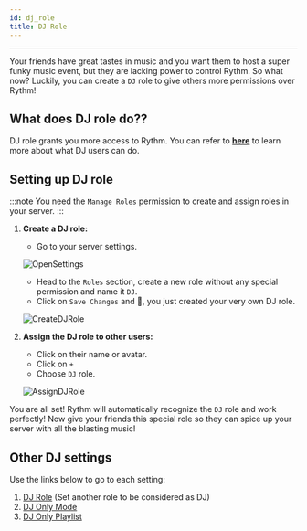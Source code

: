```yaml
---
id: dj_role
title: DJ Role
---
```


----
Your friends have great tastes in music and you want them to host a super funky music event, but they are lacking power to control Rythm. So what now? Luckily, you can create a `DJ` role to give others more permissions over Rythm!

## What does DJ role do??
DJ role grants you more access to Rythm. You can refer to **[here](/permissions#user-alone-with-rythmuser-with-a-dj-role-or-the-manage-channels-permission)** to learn more about what DJ users can do.

## Setting up DJ role
:::note
You need the `Manage Roles` permission to create and assign roles in your server.
:::
1. **Create a DJ role:**
    - Go to your server settings.

    ![OpenSettings](/img/docs/dj-role/server-settings.gif)

    - Head to the `Roles` section, create a new role without any special permission and name it `DJ`.
    - Click on `Save Changes` and 🎉, you just created your very own DJ role. <br/>

    ![CreateDJRole](/img/docs/dj-role/setting-dj.gif)

2. **Assign the DJ role to other users:**
    - Click on their name or avatar.
    - Click on `+`
    - Choose `DJ` role.<br/>

    ![AssignDJRole](/img/docs/dj-role/assign-dj.gif)

You are all set! Rythm will automatically recognize the `DJ` role and work perfectly! Now give your friends this special role so they can spice up your server with all the blasting music!

## Other DJ settings
Use the links below to go to each setting:
1. [DJ Role](/settings#dj-role) (Set another role to be considered as DJ)
2. [DJ Only Mode](/settings#dj-only-mode)
3. [DJ Only Playlist](/settings#dj-only-playlists)
